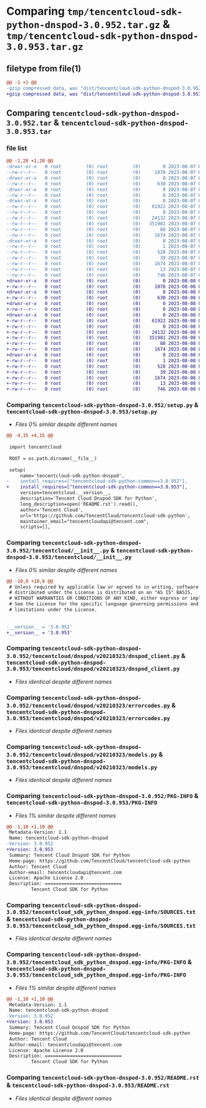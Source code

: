 # Comparing `tmp/tencentcloud-sdk-python-dnspod-3.0.952.tar.gz` & `tmp/tencentcloud-sdk-python-dnspod-3.0.953.tar.gz`

## filetype from file(1)

```diff
@@ -1 +1 @@
-gzip compressed data, was "dist/tencentcloud-sdk-python-dnspod-3.0.952.tar", last modified: Mon Aug  7 08:52:09 2023, max compression
+gzip compressed data, was "dist/tencentcloud-sdk-python-dnspod-3.0.953.tar", last modified: Tue Aug  8 00:23:43 2023, max compression
```

## Comparing `tencentcloud-sdk-python-dnspod-3.0.952.tar` & `tencentcloud-sdk-python-dnspod-3.0.953.tar`

### file list

```diff
@@ -1,20 +1,20 @@
-drwxr-xr-x   0 root         (0) root         (0)        0 2023-08-07 08:52:09.000000 tencentcloud-sdk-python-dnspod-3.0.952/
--rw-r--r--   0 root         (0) root         (0)     1078 2023-08-07 08:52:09.000000 tencentcloud-sdk-python-dnspod-3.0.952/setup.py
-drwxr-xr-x   0 root         (0) root         (0)        0 2023-08-07 08:52:09.000000 tencentcloud-sdk-python-dnspod-3.0.952/tencentcloud/
--rw-r--r--   0 root         (0) root         (0)      630 2023-08-07 08:52:09.000000 tencentcloud-sdk-python-dnspod-3.0.952/tencentcloud/__init__.py
-drwxr-xr-x   0 root         (0) root         (0)        0 2023-08-07 08:52:09.000000 tencentcloud-sdk-python-dnspod-3.0.952/tencentcloud/dnspod/
--rw-r--r--   0 root         (0) root         (0)        0 2023-08-07 08:52:09.000000 tencentcloud-sdk-python-dnspod-3.0.952/tencentcloud/dnspod/__init__.py
-drwxr-xr-x   0 root         (0) root         (0)        0 2023-08-07 08:52:09.000000 tencentcloud-sdk-python-dnspod-3.0.952/tencentcloud/dnspod/v20210323/
--rw-r--r--   0 root         (0) root         (0)    61922 2023-08-07 08:52:09.000000 tencentcloud-sdk-python-dnspod-3.0.952/tencentcloud/dnspod/v20210323/dnspod_client.py
--rw-r--r--   0 root         (0) root         (0)        0 2023-08-07 08:52:09.000000 tencentcloud-sdk-python-dnspod-3.0.952/tencentcloud/dnspod/v20210323/__init__.py
--rw-r--r--   0 root         (0) root         (0)    24132 2023-08-07 08:52:09.000000 tencentcloud-sdk-python-dnspod-3.0.952/tencentcloud/dnspod/v20210323/errorcodes.py
--rw-r--r--   0 root         (0) root         (0)   351981 2023-08-07 08:52:09.000000 tencentcloud-sdk-python-dnspod-3.0.952/tencentcloud/dnspod/v20210323/models.py
--rw-r--r--   0 root         (0) root         (0)       88 2023-08-07 08:52:09.000000 tencentcloud-sdk-python-dnspod-3.0.952/setup.cfg
--rw-r--r--   0 root         (0) root         (0)     1674 2023-08-07 08:52:09.000000 tencentcloud-sdk-python-dnspod-3.0.952/PKG-INFO
-drwxr-xr-x   0 root         (0) root         (0)        0 2023-08-07 08:52:09.000000 tencentcloud-sdk-python-dnspod-3.0.952/tencentcloud_sdk_python_dnspod.egg-info/
--rw-r--r--   0 root         (0) root         (0)        1 2023-08-07 08:52:09.000000 tencentcloud-sdk-python-dnspod-3.0.952/tencentcloud_sdk_python_dnspod.egg-info/dependency_links.txt
--rw-r--r--   0 root         (0) root         (0)      528 2023-08-07 08:52:09.000000 tencentcloud-sdk-python-dnspod-3.0.952/tencentcloud_sdk_python_dnspod.egg-info/SOURCES.txt
--rw-r--r--   0 root         (0) root         (0)       39 2023-08-07 08:52:09.000000 tencentcloud-sdk-python-dnspod-3.0.952/tencentcloud_sdk_python_dnspod.egg-info/requires.txt
--rw-r--r--   0 root         (0) root         (0)     1674 2023-08-07 08:52:09.000000 tencentcloud-sdk-python-dnspod-3.0.952/tencentcloud_sdk_python_dnspod.egg-info/PKG-INFO
--rw-r--r--   0 root         (0) root         (0)       13 2023-08-07 08:52:09.000000 tencentcloud-sdk-python-dnspod-3.0.952/tencentcloud_sdk_python_dnspod.egg-info/top_level.txt
--rw-r--r--   0 root         (0) root         (0)      746 2023-08-07 08:52:09.000000 tencentcloud-sdk-python-dnspod-3.0.952/README.rst
+drwxr-xr-x   0 root         (0) root         (0)        0 2023-08-08 00:23:43.000000 tencentcloud-sdk-python-dnspod-3.0.953/
+-rw-r--r--   0 root         (0) root         (0)     1078 2023-08-08 00:23:43.000000 tencentcloud-sdk-python-dnspod-3.0.953/setup.py
+drwxr-xr-x   0 root         (0) root         (0)        0 2023-08-08 00:23:43.000000 tencentcloud-sdk-python-dnspod-3.0.953/tencentcloud/
+-rw-r--r--   0 root         (0) root         (0)      630 2023-08-08 00:23:43.000000 tencentcloud-sdk-python-dnspod-3.0.953/tencentcloud/__init__.py
+drwxr-xr-x   0 root         (0) root         (0)        0 2023-08-08 00:23:43.000000 tencentcloud-sdk-python-dnspod-3.0.953/tencentcloud/dnspod/
+-rw-r--r--   0 root         (0) root         (0)        0 2023-08-08 00:23:43.000000 tencentcloud-sdk-python-dnspod-3.0.953/tencentcloud/dnspod/__init__.py
+drwxr-xr-x   0 root         (0) root         (0)        0 2023-08-08 00:23:43.000000 tencentcloud-sdk-python-dnspod-3.0.953/tencentcloud/dnspod/v20210323/
+-rw-r--r--   0 root         (0) root         (0)    61922 2023-08-08 00:23:43.000000 tencentcloud-sdk-python-dnspod-3.0.953/tencentcloud/dnspod/v20210323/dnspod_client.py
+-rw-r--r--   0 root         (0) root         (0)        0 2023-08-08 00:23:43.000000 tencentcloud-sdk-python-dnspod-3.0.953/tencentcloud/dnspod/v20210323/__init__.py
+-rw-r--r--   0 root         (0) root         (0)    24132 2023-08-08 00:23:43.000000 tencentcloud-sdk-python-dnspod-3.0.953/tencentcloud/dnspod/v20210323/errorcodes.py
+-rw-r--r--   0 root         (0) root         (0)   351981 2023-08-08 00:23:43.000000 tencentcloud-sdk-python-dnspod-3.0.953/tencentcloud/dnspod/v20210323/models.py
+-rw-r--r--   0 root         (0) root         (0)       88 2023-08-08 00:23:43.000000 tencentcloud-sdk-python-dnspod-3.0.953/setup.cfg
+-rw-r--r--   0 root         (0) root         (0)     1674 2023-08-08 00:23:43.000000 tencentcloud-sdk-python-dnspod-3.0.953/PKG-INFO
+drwxr-xr-x   0 root         (0) root         (0)        0 2023-08-08 00:23:43.000000 tencentcloud-sdk-python-dnspod-3.0.953/tencentcloud_sdk_python_dnspod.egg-info/
+-rw-r--r--   0 root         (0) root         (0)        1 2023-08-08 00:23:43.000000 tencentcloud-sdk-python-dnspod-3.0.953/tencentcloud_sdk_python_dnspod.egg-info/dependency_links.txt
+-rw-r--r--   0 root         (0) root         (0)      528 2023-08-08 00:23:43.000000 tencentcloud-sdk-python-dnspod-3.0.953/tencentcloud_sdk_python_dnspod.egg-info/SOURCES.txt
+-rw-r--r--   0 root         (0) root         (0)       39 2023-08-08 00:23:43.000000 tencentcloud-sdk-python-dnspod-3.0.953/tencentcloud_sdk_python_dnspod.egg-info/requires.txt
+-rw-r--r--   0 root         (0) root         (0)     1674 2023-08-08 00:23:43.000000 tencentcloud-sdk-python-dnspod-3.0.953/tencentcloud_sdk_python_dnspod.egg-info/PKG-INFO
+-rw-r--r--   0 root         (0) root         (0)       13 2023-08-08 00:23:43.000000 tencentcloud-sdk-python-dnspod-3.0.953/tencentcloud_sdk_python_dnspod.egg-info/top_level.txt
+-rw-r--r--   0 root         (0) root         (0)      746 2023-08-08 00:23:43.000000 tencentcloud-sdk-python-dnspod-3.0.953/README.rst
```

### Comparing `tencentcloud-sdk-python-dnspod-3.0.952/setup.py` & `tencentcloud-sdk-python-dnspod-3.0.953/setup.py`

 * *Files 0% similar despite different names*

```diff
@@ -4,15 +4,15 @@
 
 import tencentcloud
 
 ROOT = os.path.dirname(__file__)
 
 setup(
     name='tencentcloud-sdk-python-dnspod',
-    install_requires=["tencentcloud-sdk-python-common==3.0.952"],
+    install_requires=["tencentcloud-sdk-python-common==3.0.953"],
     version=tencentcloud.__version__,
     description='Tencent Cloud Dnspod SDK for Python',
     long_description=open('README.rst').read(),
     author='Tencent Cloud',
     url='https://github.com/TencentCloud/tencentcloud-sdk-python',
     maintainer_email="tencentcloudapi@tencent.com",
     scripts=[],
```

### Comparing `tencentcloud-sdk-python-dnspod-3.0.952/tencentcloud/__init__.py` & `tencentcloud-sdk-python-dnspod-3.0.953/tencentcloud/__init__.py`

 * *Files 0% similar despite different names*

```diff
@@ -10,8 +10,8 @@
 # Unless required by applicable law or agreed to in writing, software
 # distributed under the License is distributed on an "AS IS" BASIS,
 # WITHOUT WARRANTIES OR CONDITIONS OF ANY KIND, either express or implied.
 # See the License for the specific language governing permissions and
 # limitations under the License.
 
 
-__version__ = '3.0.952'
+__version__ = '3.0.953'
```

### Comparing `tencentcloud-sdk-python-dnspod-3.0.952/tencentcloud/dnspod/v20210323/dnspod_client.py` & `tencentcloud-sdk-python-dnspod-3.0.953/tencentcloud/dnspod/v20210323/dnspod_client.py`

 * *Files identical despite different names*

### Comparing `tencentcloud-sdk-python-dnspod-3.0.952/tencentcloud/dnspod/v20210323/errorcodes.py` & `tencentcloud-sdk-python-dnspod-3.0.953/tencentcloud/dnspod/v20210323/errorcodes.py`

 * *Files identical despite different names*

### Comparing `tencentcloud-sdk-python-dnspod-3.0.952/tencentcloud/dnspod/v20210323/models.py` & `tencentcloud-sdk-python-dnspod-3.0.953/tencentcloud/dnspod/v20210323/models.py`

 * *Files identical despite different names*

### Comparing `tencentcloud-sdk-python-dnspod-3.0.952/PKG-INFO` & `tencentcloud-sdk-python-dnspod-3.0.953/PKG-INFO`

 * *Files 1% similar despite different names*

```diff
@@ -1,10 +1,10 @@
 Metadata-Version: 1.1
 Name: tencentcloud-sdk-python-dnspod
-Version: 3.0.952
+Version: 3.0.953
 Summary: Tencent Cloud Dnspod SDK for Python
 Home-page: https://github.com/TencentCloud/tencentcloud-sdk-python
 Author: Tencent Cloud
 Author-email: tencentcloudapi@tencent.com
 License: Apache License 2.0
 Description: ============================
         Tencent Cloud SDK for Python
```

### Comparing `tencentcloud-sdk-python-dnspod-3.0.952/tencentcloud_sdk_python_dnspod.egg-info/SOURCES.txt` & `tencentcloud-sdk-python-dnspod-3.0.953/tencentcloud_sdk_python_dnspod.egg-info/SOURCES.txt`

 * *Files identical despite different names*

### Comparing `tencentcloud-sdk-python-dnspod-3.0.952/tencentcloud_sdk_python_dnspod.egg-info/PKG-INFO` & `tencentcloud-sdk-python-dnspod-3.0.953/tencentcloud_sdk_python_dnspod.egg-info/PKG-INFO`

 * *Files 1% similar despite different names*

```diff
@@ -1,10 +1,10 @@
 Metadata-Version: 1.1
 Name: tencentcloud-sdk-python-dnspod
-Version: 3.0.952
+Version: 3.0.953
 Summary: Tencent Cloud Dnspod SDK for Python
 Home-page: https://github.com/TencentCloud/tencentcloud-sdk-python
 Author: Tencent Cloud
 Author-email: tencentcloudapi@tencent.com
 License: Apache License 2.0
 Description: ============================
         Tencent Cloud SDK for Python
```

### Comparing `tencentcloud-sdk-python-dnspod-3.0.952/README.rst` & `tencentcloud-sdk-python-dnspod-3.0.953/README.rst`

 * *Files identical despite different names*

